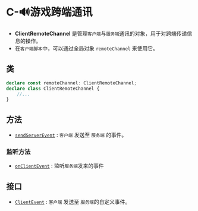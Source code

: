 # C-🔊游戏跨端通讯

- **ClientRemoteChannel** 是管理`客户端`与`服务端`通讯的对象，用于对跨端传递信息的操作。
- 在`客户端脚本`中，可以通过全局对象 `remoteChannel` 来使用它。

## 类

```typescript
declare const remoteChannel: ClientRemoteChannel;
declare class ClientRemoteChannel {
    //...
}
```


## 方法
- [`sendServerEvent`](/RemoteChannel/Client/serverToClient#sendServerEvent) : `客户端` 发送至 `服务端` 的事件。

### 监听方法
- [`onClientEvent`](/RemoteChannel/Client/clientToServer#onClientEvent) : 监听`服务端`发来的事件

## 接口
- [`ClientEvent`](/RemoteChannel/Client/clientToServer#ClientEvent) : `客户端` 发送至 `服务端`的自定义事件。